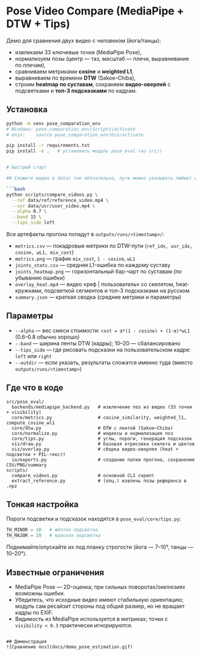 # Pose Video Compare (MediaPipe + DTW + Tips)

Демо для сравнения двух видео с человеком (йога/танцы):
- извлекаем 33 ключевые точки (MediaPipe Pose),
- нормализуем позы (центр — таз, масштаб — плечи, выравнивание по плечам),
- сравниваем метриками **cosine** и **weighted L1**,
- выравниваем по времени **DTW** (Sakoe–Chiba),
- строим **heatmap по суставам**, сохраняем **видео-оверлей** с подсветками и **топ-3 подсказками** по кадрам.

## Установка

```bash
python -m venv pose_comparation_env
# Windows: pose_comparation_env\Scripts\activate
# Unix:    source pose_comparation_env/bin/activate

pip install -r requirements.txt
pip install -e .   # установить модуль pose_eval (из src/)


# Быстрый старт

## Сложите видео в data/ (не обязательно, пути можно указывать любые) и запустите:

```bash
python scripts/compare_videos.py \
  --ref data/ref/reference_video.mp4 \
  --usr data/usr/user_video.mp4 \
  --alpha 0.7 \
  --band 15 \
  --tips_side left
```

Все артефакты прогона попадут в `outputs/runs/<timestamp>/`:

* `metrics.csv` — покадровые метрики по DTW-пути (`ref_idx, usr_idx, cosine, wL1, mix_cost`)
* `metrics.png` — график `mix_cost`, `1 - cosine`, `wL1`
* `joints_stats.csv` — средняя L1-ошибка по каждому суставу
* `joints_heatmap.png` — горизонтальный бар-чарт по суставам (по убыванию ошибки)
* `overlay_heat.mp4` — видео «реф | пользователь» со скелетом, heat-кружками, подсветкой сегментов и топ-3 подсказками на русском
* `summary.json` — краткая сводка (средние метрики и параметры)

## Параметры

* `--alpha` — вес смеси стоимости: `cost = α*(1 - cosine) + (1-α)*wL1` (0.6–0.8 обычно хорошо)
* `--band` — ширина ленты DTW (кадры); 10–20 — сбалансировано
* `--tips_side` — где рисовать подсказки на пользовательском кадре: `left` или `right`
* `--outdir` — если указать, результаты сложатся именно туда (вместо `outputs/runs/<timestamp>`)

## Где что в коде

```
src/pose_eval/
  backends/mediapipe_backend.py   # извлечение поз из видео (33 точки + visibility)
  core/metrics.py                 # cosine_similarity, weighted_l1, compute_cosine_wl1
  core/dtw.py                     # DTW с лентой (Sakoe–Chiba)
  core/normalize.py               # индексы и нормализация поз
  core/tips.py                    # углы, пороги, генерация подсказок
  viz/draw.py                     # базовая отрисовка скелета и цветов
  viz/overlay.py                  # сборка видео-оверлея (heat + подсветки + PIL-текст)
  io/exports.py                   # создание папки прогона, сохранение CSV/PNG/summary
scripts/
  compare_videos.py               # основной CLI скрипт
  extract_reference.py            # (опц.) извлечь позы референса в .npz
```

## Тонкая настройка

Пороги подсветки и подсказок находятся в `pose_eval/core/tips.py`:

```python
TH_MINOR = 10   # жёлтая подсветка
TH_MAJOR = 20   # красная подсветка
```

Поднимайте/опускайте их под планку строгости (йога — 7–10°, танцы — 10–20°).

## Известные ограничения

* MediaPipe Pose — 2D-оценка; при сильных поворотах/окклюзиях возможны ошибки.
* Убедитесь, что исходные видео имеют стабильную ориентацию; модуль сам ресайзит стороны
  под общий размер, но не вращает кадры по EXIF.
* Видимость из MediaPipe используется в метриках; точки с `visibility < 0.3` практически игнорируются.

```

## Демонстрация
![Сравнение поз](docs/demo_pose_estimation.gif)
